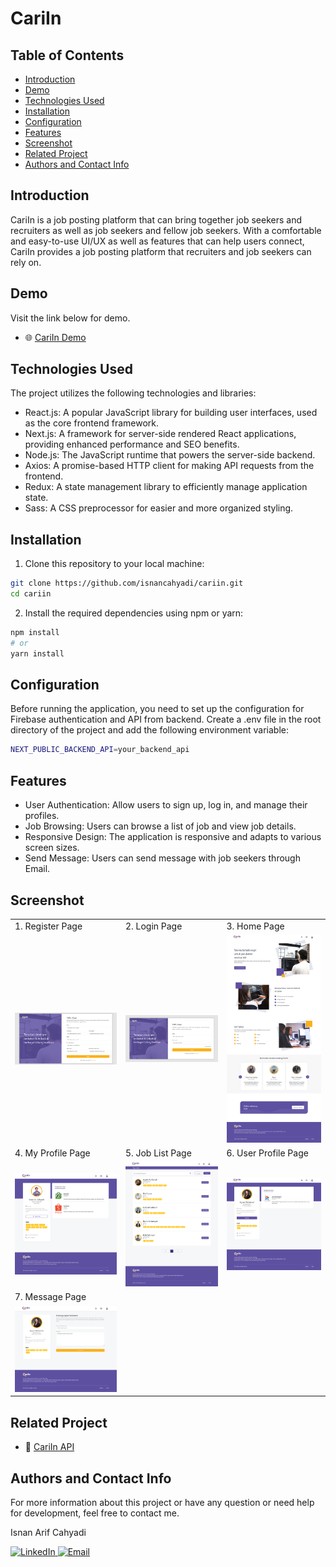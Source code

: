 # CariIn

## Table of Contents

- [Introduction](#introduction)
- [Demo](#demo)
- [Technologies Used](#technologies-used)
- [Installation](#installation)
- [Configuration](#configuration)
- [Features](#features)
- [Screenshot](#screenshot)
- [Related Project](#related-project)
- [Authors and Contact Info](#authors-and-contact-info)

## Introduction

CariIn is a job posting platform that can bring together job seekers and recruiters as well as job seekers and fellow job seekers. With a comfortable and easy-to-use UI/UX as well as features that can help users connect, CariIn provides a job posting platform that recruiters and job seekers can rely on.

## Demo

Visit the link below for demo.

- :globe_with_meridians: [CariIn Demo](https://cariin.vercel.app/)

## Technologies Used

The project utilizes the following technologies and libraries:

- React.js: A popular JavaScript library for building user interfaces, used as the core frontend framework.
- Next.js: A framework for server-side rendered React applications, providing enhanced performance and SEO benefits.
- Node.js: The JavaScript runtime that powers the server-side backend.
- Axios: A promise-based HTTP client for making API requests from the frontend.
- Redux: A state management library to efficiently manage application state.
- Sass: A CSS preprocessor for easier and more organized styling.

## Installation

1. Clone this repository to your local machine:

```bash
git clone https://github.com/isnancahyadi/cariin.git
cd cariin
```

2. Install the required dependencies using npm or yarn:

```bash
npm install
# or
yarn install
```

## Configuration

Before running the application, you need to set up the configuration for Firebase authentication and API from backend. Create a .env file in the root directory of the project and add the following environment variable:

```bash
NEXT_PUBLIC_BACKEND_API=your_backend_api
```

## Features

- User Authentication: Allow users to sign up, log in, and manage their profiles.
- Job Browsing: Users can browse a list of job and view job details.
- Responsive Design: The application is responsive and adapts to various screen sizes.
- Send Message: Users can send message with job seekers through Email.

## Screenshot

<table>
    <tr>
        <td>1. Register Page</td>
        <td>2. Login Page</td>
        <td>3. Home Page</td>
    </tr>
    <tr>
        <td>
            <img width="350px" src="./documentation/register.png" border="0" alt="Register" />
        </td>
        <td>
            <img width="350px" src="./documentation/login.png" border="0"  alt="Login" />
        </td>
        <td>
            <img width="350px" src="./documentation/home.png" border="0"  alt="Home" />
        </td>
    </tr>
    <tr>
        <td>4. My Profile Page</td>
        <td>5. Job List Page</td>
        <td>6. User Profile Page</td>
    </tr>
    <tr>
        <td>
            <img width="350px" src="./documentation/my-profile.png" border="0" alt="My Profile" />
        </td>
        <td>
            <img width="350px" src="./documentation/list-job.png" border="0"  alt="Job List" />
        </td>
        <td>
            <img width="350px" src="./documentation/profile-user.png" border="0"  alt="User Profile" />
        </td>
    </tr>
    <tr>
        <td>7. Message Page</td>
    </tr>
    <tr>
        <td>
            <img width="350px" src="./documentation/message.png" border="0" alt="Message" />
        </td>
    </tr>
</table>

## Related Project

- :link: [CariIn API](https://github.com/isnancahyadi/cariin-api)

## Authors and Contact Info

For more information about this project or have any question or need help for development, feel free to contact me.

Isnan Arif Cahyadi

<div id="badges">
  <a href="https://www.linkedin.com/in/isnanarifcahyadi/">
    <img src="https://img.shields.io/badge/LinkedIn-blue?style=for-the-badge&logo=linkedin&logoColor=white" alt="LinkedIn"/>
  </a>
  <a href="mailto:isnan.arifc@gmail.com">
    <img src="https://img.shields.io/badge/GMail-red?style=for-the-badge&logo=gmail&logoColor=white" alt="Email"/>
  </a>
</div>
